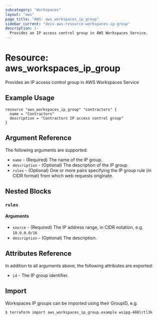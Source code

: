 ```yaml
---
subcategory: "Workspaces"
layout: "aws"
page_title: "AWS: aws_workspaces_ip_group"
sidebar_current: "docs-aws-resource-workspaces-ip-group"
description: |-
  Provides an IP access control group in AWS Workspaces Service.
---
```


# Resource: aws_workspaces_ip_group

Provides an IP access control group in AWS Workspaces Service

## Example Usage

```hcl
resource "aws_workspaces_ip_group" "contractors" {
  name = "Contractors"
  description = "Contractors IP access control group"
}
```

## Argument Reference

The following arguments are supported:

* `name` - (Required) The name of the IP group.
* `description` - (Optional) The description of the IP group.
* `rules` - (Optional) One or more pairs specifying the IP group rule (in CIDR format) from which web requests originate.

## Nested Blocks

### `rules`

#### Arguments

* `source` - (Required) The IP address range, in CIDR notation, e.g. `10.0.0.0/16`
* `description` - (Optional) The description.

## Attributes Reference

In addition to all arguments above, the following attributes are exported:

* `id` - The IP group identifier.

## Import

Workspaces IP groups can be imported using their GroupID, e.g.

```
$ terraform import aws_workspaces_ip_group.example wsipg-488lrtl3k
```

